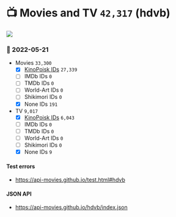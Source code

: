 # :tv: Movies and TV `42,317` (hdvb)

<a href="https://API-Movies.github.io"><img src="https://API-Movies.github.io/banner.png?cache"></a>

### :date: 2022-05-21
- Movies `33,300`
  - [x] <a href="https://API-Movies.github.io/hdvb/movie_kinopoisk_ids.json">KinoPoisk IDs</a> `27,339`
  - [ ] IMDb IDs `0`
  - [ ] TMDb IDs `0`
  - [ ] World-Art IDs `0`
  - [ ] Shikimori IDs `0`
  - [x] None IDs `191`
- TV `9,017`
  - [x] <a href="https://API-Movies.github.io/hdvb/tv_kinopoisk_ids.json">KinoPoisk IDs</a> `6,043`
  - [ ] IMDb IDs `0`
  - [ ] TMDb IDs `0`
  - [ ] World-Art IDs `0`
  - [ ] Shikimori IDs `0`
  - [x] None IDs `9`
#### Test errors
- <a href='https://api-movies.github.io/test.html#hdvb'>https://api-movies.github.io/test.html#hdvb</a>
#### JSON API
- <a href='https://api-movies.github.io/hdvb/index.json'>https://api-movies.github.io/hdvb/index.json</a>
